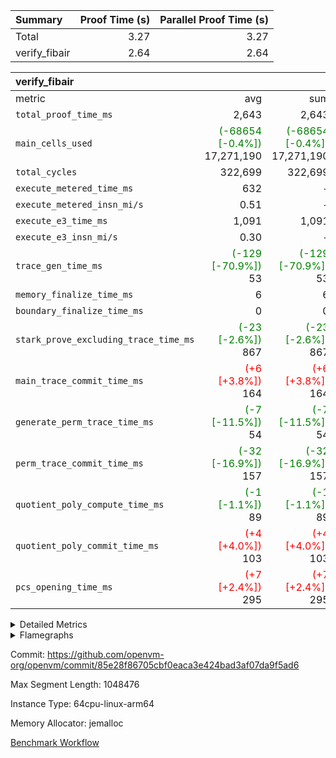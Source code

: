| Summary | Proof Time (s) | Parallel Proof Time (s) |
|:---|---:|---:|
| Total |  3.27 |  3.27 |
| verify_fibair |  2.64 |  2.64 |


| verify_fibair |||||
|:---|---:|---:|---:|---:|
|metric|avg|sum|max|min|
| `total_proof_time_ms ` |  2,643 |  2,643 |  2,643 |  2,643 |
| `main_cells_used     ` | <span style='color: green'>(-68654 [-0.4%])</span> 17,271,190 | <span style='color: green'>(-68654 [-0.4%])</span> 17,271,190 | <span style='color: green'>(-68654 [-0.4%])</span> 17,271,190 | <span style='color: green'>(-68654 [-0.4%])</span> 17,271,190 |
| `total_cycles        ` |  322,699 |  322,699 |  322,699 |  322,699 |
| `execute_metered_time_ms` |  632 | -          | -          | -          |
| `execute_metered_insn_mi/s` |  0.51 | -          |  0.51 |  0.51 |
| `execute_e3_time_ms  ` |  1,091 |  1,091 |  1,091 |  1,091 |
| `execute_e3_insn_mi/s` |  0.30 | -          |  0.30 |  0.30 |
| `trace_gen_time_ms   ` | <span style='color: green'>(-129 [-70.9%])</span> 53 | <span style='color: green'>(-129 [-70.9%])</span> 53 | <span style='color: green'>(-129 [-70.9%])</span> 53 | <span style='color: green'>(-129 [-70.9%])</span> 53 |
| `memory_finalize_time_ms` |  6 |  6 |  6 |  6 |
| `boundary_finalize_time_ms` |  0 |  0 |  0 |  0 |
| `stark_prove_excluding_trace_time_ms` | <span style='color: green'>(-23 [-2.6%])</span> 867 | <span style='color: green'>(-23 [-2.6%])</span> 867 | <span style='color: green'>(-23 [-2.6%])</span> 867 | <span style='color: green'>(-23 [-2.6%])</span> 867 |
| `main_trace_commit_time_ms` | <span style='color: red'>(+6 [+3.8%])</span> 164 | <span style='color: red'>(+6 [+3.8%])</span> 164 | <span style='color: red'>(+6 [+3.8%])</span> 164 | <span style='color: red'>(+6 [+3.8%])</span> 164 |
| `generate_perm_trace_time_ms` | <span style='color: green'>(-7 [-11.5%])</span> 54 | <span style='color: green'>(-7 [-11.5%])</span> 54 | <span style='color: green'>(-7 [-11.5%])</span> 54 | <span style='color: green'>(-7 [-11.5%])</span> 54 |
| `perm_trace_commit_time_ms` | <span style='color: green'>(-32 [-16.9%])</span> 157 | <span style='color: green'>(-32 [-16.9%])</span> 157 | <span style='color: green'>(-32 [-16.9%])</span> 157 | <span style='color: green'>(-32 [-16.9%])</span> 157 |
| `quotient_poly_compute_time_ms` | <span style='color: green'>(-1 [-1.1%])</span> 89 | <span style='color: green'>(-1 [-1.1%])</span> 89 | <span style='color: green'>(-1 [-1.1%])</span> 89 | <span style='color: green'>(-1 [-1.1%])</span> 89 |
| `quotient_poly_commit_time_ms` | <span style='color: red'>(+4 [+4.0%])</span> 103 | <span style='color: red'>(+4 [+4.0%])</span> 103 | <span style='color: red'>(+4 [+4.0%])</span> 103 | <span style='color: red'>(+4 [+4.0%])</span> 103 |
| `pcs_opening_time_ms ` | <span style='color: red'>(+7 [+2.4%])</span> 295 | <span style='color: red'>(+7 [+2.4%])</span> 295 | <span style='color: red'>(+7 [+2.4%])</span> 295 | <span style='color: red'>(+7 [+2.4%])</span> 295 |



<details>
<summary>Detailed Metrics</summary>

|  | verify_program_compile_ms | total_cells | stark_prove_excluding_trace_time_ms | quotient_poly_compute_time_ms | quotient_poly_commit_time_ms | perm_trace_commit_time_ms | pcs_opening_time_ms | main_trace_commit_time_ms | app proof_time_ms |
| --- | --- | --- | --- | --- | --- | --- | --- | --- |
|  | 7 | 65,536 | 36 | 1 | 6 | 0 | 21 | 7 | 2,653 | 

| air_name | rows | quotient_deg | main_cols | interactions | constraints | cells |
| --- | --- | --- | --- | --- | --- | --- |
| AccessAdapterAir<2> |  | 2 |  | 5 | 12 |  | 
| AccessAdapterAir<4> |  | 2 |  | 5 | 12 |  | 
| AccessAdapterAir<8> |  | 2 |  | 5 | 12 |  | 
| FibonacciAir | 32,768 | 1 | 2 |  | 5 | 65,536 | 
| FriReducedOpeningAir |  | 2 |  | 39 | 71 |  | 
| JalRangeCheckAir |  | 2 |  | 9 | 14 |  | 
| NativePoseidon2Air<BabyBearParameters>, 1> |  | 2 |  | 136 | 572 |  | 
| PhantomAir |  | 2 |  | 3 | 5 |  | 
| ProgramAir |  | 1 |  | 1 | 4 |  | 
| VariableRangeCheckerAir |  | 1 |  | 1 | 4 |  | 
| VmAirWrapper<AluNativeAdapterAir, FieldArithmeticCoreAir> |  | 2 |  | 15 | 27 |  | 
| VmAirWrapper<BranchNativeAdapterAir, BranchEqualCoreAir<1> |  | 2 |  | 11 | 25 |  | 
| VmAirWrapper<NativeAdapterAir<2, 0>, PublicValuesCoreAir> |  | 2 |  | 11 | 29 |  | 
| VmAirWrapper<NativeLoadStoreAdapterAir<1>, NativeLoadStoreCoreAir<1> |  | 2 |  | 15 | 20 |  | 
| VmAirWrapper<NativeLoadStoreAdapterAir<4>, NativeLoadStoreCoreAir<4> |  | 2 |  | 15 | 20 |  | 
| VmAirWrapper<NativeVectorizedAdapterAir<4>, FieldExtensionCoreAir> |  | 2 |  | 15 | 27 |  | 
| VmConnectorAir |  | 2 |  | 5 | 11 |  | 
| VolatileBoundaryAir |  | 2 |  | 7 | 19 |  | 

| group | trace_gen_time_ms | total_proof_time_ms | total_cycles | total_cells | stark_prove_excluding_trace_time_ms | quotient_poly_compute_time_ms | quotient_poly_commit_time_ms | perm_trace_commit_time_ms | pcs_opening_time_ms | memory_finalize_time_ms | main_trace_commit_time_ms | main_cells_used | insns | generate_perm_trace_time_ms | fri.log_blowup | execute_metered_time_ms | execute_metered_insn_mi/s | execute_e3_time_ms | execute_e3_insn_mi/s | boundary_finalize_time_ms |
| --- | --- | --- | --- | --- | --- | --- | --- | --- | --- | --- | --- | --- | --- | --- | --- | --- | --- | --- | --- | --- |
| verify_fibair | 53 | 2,643 | 322,699 | 62,474,410 | 867 | 89 | 103 | 157 | 295 | 6 | 164 | 17,271,190 | 322,700 | 54 | 1 | 632 | 0.51 | 1,091 | 0.30 | 0 | 

| group | air_name | rows | prep_cols | perm_cols | main_cols | cells |
| --- | --- | --- | --- | --- | --- | --- |
| verify_fibair | AccessAdapterAir<2> | 131,072 |  | 16 | 11 | 3,538,944 | 
| verify_fibair | AccessAdapterAir<4> | 65,536 |  | 16 | 13 | 1,900,544 | 
| verify_fibair | AccessAdapterAir<8> | 128 |  | 16 | 17 | 4,224 | 
| verify_fibair | FriReducedOpeningAir | 2,048 |  | 84 | 27 | 227,328 | 
| verify_fibair | JalRangeCheckAir | 32,768 |  | 28 | 12 | 1,310,720 | 
| verify_fibair | NativePoseidon2Air<BabyBearParameters>, 1> | 32,768 |  | 312 | 398 | 23,265,280 | 
| verify_fibair | PhantomAir | 16,384 |  | 12 | 6 | 294,912 | 
| verify_fibair | ProgramAir | 8,192 |  | 8 | 10 | 147,456 | 
| verify_fibair | VariableRangeCheckerAir | 262,144 | 2 | 8 | 1 | 2,359,296 | 
| verify_fibair | VmAirWrapper<AluNativeAdapterAir, FieldArithmeticCoreAir> | 262,144 |  | 36 | 29 | 17,039,360 | 
| verify_fibair | VmAirWrapper<BranchNativeAdapterAir, BranchEqualCoreAir<1> | 32,768 |  | 28 | 23 | 1,671,168 | 
| verify_fibair | VmAirWrapper<NativeLoadStoreAdapterAir<1>, NativeLoadStoreCoreAir<1> | 65,536 |  | 40 | 21 | 3,997,696 | 
| verify_fibair | VmAirWrapper<NativeLoadStoreAdapterAir<4>, NativeLoadStoreCoreAir<4> | 32,768 |  | 40 | 27 | 2,195,456 | 
| verify_fibair | VmAirWrapper<NativeVectorizedAdapterAir<4>, FieldExtensionCoreAir> | 32,768 |  | 36 | 38 | 2,424,832 | 
| verify_fibair | VmConnectorAir | 2 | 1 | 16 | 5 | 42 | 
| verify_fibair | VolatileBoundaryAir | 65,536 |  | 20 | 12 | 2,097,152 | 

| group | air_name | dsl_ir | opcode | cells_used |
| --- | --- | --- | --- | --- |
| verify_fibair | FriReducedOpeningAir | FriReducedOpening | FRI_REDUCED_OPENING | 37,800 | 
| verify_fibair | JalRangeCheckAir |  | JAL | 12 | 
| verify_fibair | JalRangeCheckAir | Alloc | RANGE_CHECK | 201,720 | 
| verify_fibair | JalRangeCheckAir | IfEqI | JAL | 37,752 | 
| verify_fibair | JalRangeCheckAir | IfNe | JAL | 24 | 
| verify_fibair | JalRangeCheckAir | ZipFor | JAL | 33,372 | 
| verify_fibair | NativePoseidon2Air<BabyBearParameters>, 1> | Poseidon2PermuteBabyBear | PERM_POS2 | 14,328 | 
| verify_fibair | NativePoseidon2Air<BabyBearParameters>, 1> | VerifyBatchExt | VERIFY_BATCH | 5,970,000 | 
| verify_fibair | NativePoseidon2Air<BabyBearParameters>, 1> | VerifyBatchFelt | VERIFY_BATCH | 1,432,800 | 
| verify_fibair | PhantomAir | HintBitsF | PHANTOM | 630 | 
| verify_fibair | PhantomAir | HintFelt | PHANTOM | 49,536 | 
| verify_fibair | PhantomAir | HintInputVec | PHANTOM | 36 | 
| verify_fibair | PhantomAir | HintLoad | PHANTOM | 11,400 | 
| verify_fibair | VmAirWrapper<AluNativeAdapterAir, FieldArithmeticCoreAir> |  | ADD | 29 | 
| verify_fibair | VmAirWrapper<AluNativeAdapterAir, FieldArithmeticCoreAir> | AddEFFI | ADD | 19,952 | 
| verify_fibair | VmAirWrapper<AluNativeAdapterAir, FieldArithmeticCoreAir> | AddEI | ADD | 553,436 | 
| verify_fibair | VmAirWrapper<AluNativeAdapterAir, FieldArithmeticCoreAir> | AddF | ADD | 106,575 | 
| verify_fibair | VmAirWrapper<AluNativeAdapterAir, FieldArithmeticCoreAir> | AddFI | ADD | 104,516 | 
| verify_fibair | VmAirWrapper<AluNativeAdapterAir, FieldArithmeticCoreAir> | AddV | ADD | 127,542 | 
| verify_fibair | VmAirWrapper<AluNativeAdapterAir, FieldArithmeticCoreAir> | AddVI | ADD | 396,430 | 
| verify_fibair | VmAirWrapper<AluNativeAdapterAir, FieldArithmeticCoreAir> | Alloc | ADD | 604,244 | 
| verify_fibair | VmAirWrapper<AluNativeAdapterAir, FieldArithmeticCoreAir> | Alloc | MUL | 185,368 | 
| verify_fibair | VmAirWrapper<AluNativeAdapterAir, FieldArithmeticCoreAir> | CastFV | ADD | 3,045 | 
| verify_fibair | VmAirWrapper<AluNativeAdapterAir, FieldArithmeticCoreAir> | DivEIN | ADD | 116 | 
| verify_fibair | VmAirWrapper<AluNativeAdapterAir, FieldArithmeticCoreAir> | DivF | DIV | 46,400 | 
| verify_fibair | VmAirWrapper<AluNativeAdapterAir, FieldArithmeticCoreAir> | DivFIN | DIV | 87 | 
| verify_fibair | VmAirWrapper<AluNativeAdapterAir, FieldArithmeticCoreAir> | ImmE | ADD | 46,748 | 
| verify_fibair | VmAirWrapper<AluNativeAdapterAir, FieldArithmeticCoreAir> | ImmF | ADD | 112,578 | 
| verify_fibair | VmAirWrapper<AluNativeAdapterAir, FieldArithmeticCoreAir> | ImmV | ADD | 238,351 | 
| verify_fibair | VmAirWrapper<AluNativeAdapterAir, FieldArithmeticCoreAir> | LoadE | ADD | 58,000 | 
| verify_fibair | VmAirWrapper<AluNativeAdapterAir, FieldArithmeticCoreAir> | LoadE | MUL | 58,000 | 
| verify_fibair | VmAirWrapper<AluNativeAdapterAir, FieldArithmeticCoreAir> | LoadF | ADD | 9,309 | 
| verify_fibair | VmAirWrapper<AluNativeAdapterAir, FieldArithmeticCoreAir> | LoadF | MUL | 580 | 
| verify_fibair | VmAirWrapper<AluNativeAdapterAir, FieldArithmeticCoreAir> | LoadHeapPtr | ADD | 29 | 
| verify_fibair | VmAirWrapper<AluNativeAdapterAir, FieldArithmeticCoreAir> | LoadV | ADD | 4,698 | 
| verify_fibair | VmAirWrapper<AluNativeAdapterAir, FieldArithmeticCoreAir> | LoadV | MUL | 4,466 | 
| verify_fibair | VmAirWrapper<AluNativeAdapterAir, FieldArithmeticCoreAir> | MulEF | MUL | 174,232 | 
| verify_fibair | VmAirWrapper<AluNativeAdapterAir, FieldArithmeticCoreAir> | MulEI | ADD | 8,932 | 
| verify_fibair | VmAirWrapper<AluNativeAdapterAir, FieldArithmeticCoreAir> | MulF | MUL | 280,111 | 
| verify_fibair | VmAirWrapper<AluNativeAdapterAir, FieldArithmeticCoreAir> | MulFI | MUL | 94,424 | 
| verify_fibair | VmAirWrapper<AluNativeAdapterAir, FieldArithmeticCoreAir> | MulV | MUL | 783 | 
| verify_fibair | VmAirWrapper<AluNativeAdapterAir, FieldArithmeticCoreAir> | MulVI | MUL | 24,186 | 
| verify_fibair | VmAirWrapper<AluNativeAdapterAir, FieldArithmeticCoreAir> | StoreE | ADD | 55,100 | 
| verify_fibair | VmAirWrapper<AluNativeAdapterAir, FieldArithmeticCoreAir> | StoreE | MUL | 55,100 | 
| verify_fibair | VmAirWrapper<AluNativeAdapterAir, FieldArithmeticCoreAir> | StoreF | ADD | 754 | 
| verify_fibair | VmAirWrapper<AluNativeAdapterAir, FieldArithmeticCoreAir> | StoreF | MUL | 290 | 
| verify_fibair | VmAirWrapper<AluNativeAdapterAir, FieldArithmeticCoreAir> | StoreHeapPtr | ADD | 29 | 
| verify_fibair | VmAirWrapper<AluNativeAdapterAir, FieldArithmeticCoreAir> | StoreV | ADD | 45,501 | 
| verify_fibair | VmAirWrapper<AluNativeAdapterAir, FieldArithmeticCoreAir> | StoreV | MUL | 1,392 | 
| verify_fibair | VmAirWrapper<AluNativeAdapterAir, FieldArithmeticCoreAir> | SubEF | ADD | 26,535 | 
| verify_fibair | VmAirWrapper<AluNativeAdapterAir, FieldArithmeticCoreAir> | SubEF | SUB | 8,845 | 
| verify_fibair | VmAirWrapper<AluNativeAdapterAir, FieldArithmeticCoreAir> | SubEI | ADD | 232 | 
| verify_fibair | VmAirWrapper<AluNativeAdapterAir, FieldArithmeticCoreAir> | SubFI | SUB | 94,395 | 
| verify_fibair | VmAirWrapper<AluNativeAdapterAir, FieldArithmeticCoreAir> | SubV | SUB | 105,183 | 
| verify_fibair | VmAirWrapper<AluNativeAdapterAir, FieldArithmeticCoreAir> | SubVI | SUB | 5,017 | 
| verify_fibair | VmAirWrapper<AluNativeAdapterAir, FieldArithmeticCoreAir> | SubVIN | SUB | 43,500 | 
| verify_fibair | VmAirWrapper<AluNativeAdapterAir, FieldArithmeticCoreAir> | UnsafeCastVF | ADD | 203 | 
| verify_fibair | VmAirWrapper<AluNativeAdapterAir, FieldArithmeticCoreAir> | ZipFor | ADD | 906,975 | 
| verify_fibair | VmAirWrapper<BranchNativeAdapterAir, BranchEqualCoreAir<1> | AssertEqE | NativeBranchEqualOpcode(BNE) | 9,292 | 
| verify_fibair | VmAirWrapper<BranchNativeAdapterAir, BranchEqualCoreAir<1> | AssertEqF | NativeBranchEqualOpcode(BNE) | 77,280 | 
| verify_fibair | VmAirWrapper<BranchNativeAdapterAir, BranchEqualCoreAir<1> | AssertEqV | NativeBranchEqualOpcode(BNE) | 9,637 | 
| verify_fibair | VmAirWrapper<BranchNativeAdapterAir, BranchEqualCoreAir<1> | AssertEqVI | NativeBranchEqualOpcode(BNE) | 598 | 
| verify_fibair | VmAirWrapper<BranchNativeAdapterAir, BranchEqualCoreAir<1> | IfEq | NativeBranchEqualOpcode(BNE) | 8,234 | 
| verify_fibair | VmAirWrapper<BranchNativeAdapterAir, BranchEqualCoreAir<1> | IfEqI | NativeBranchEqualOpcode(BNE) | 149,017 | 
| verify_fibair | VmAirWrapper<BranchNativeAdapterAir, BranchEqualCoreAir<1> | IfNe | NativeBranchEqualOpcode(BEQ) | 4,715 | 
| verify_fibair | VmAirWrapper<BranchNativeAdapterAir, BranchEqualCoreAir<1> | IfNeI | NativeBranchEqualOpcode(BEQ) | 69 | 
| verify_fibair | VmAirWrapper<BranchNativeAdapterAir, BranchEqualCoreAir<1> | ZipFor | NativeBranchEqualOpcode(BNE) | 450,432 | 
| verify_fibair | VmAirWrapper<NativeLoadStoreAdapterAir<1>, NativeLoadStoreCoreAir<1> | LoadF | LOADW | 122,766 | 
| verify_fibair | VmAirWrapper<NativeLoadStoreAdapterAir<1>, NativeLoadStoreCoreAir<1> | LoadV | LOADW | 513,408 | 
| verify_fibair | VmAirWrapper<NativeLoadStoreAdapterAir<1>, NativeLoadStoreCoreAir<1> | StoreF | STOREW | 40,005 | 
| verify_fibair | VmAirWrapper<NativeLoadStoreAdapterAir<1>, NativeLoadStoreCoreAir<1> | StoreHintWord | HINT_STOREW | 282,597 | 
| verify_fibair | VmAirWrapper<NativeLoadStoreAdapterAir<1>, NativeLoadStoreCoreAir<1> | StoreV | STOREW | 218,778 | 
| verify_fibair | VmAirWrapper<NativeLoadStoreAdapterAir<4>, NativeLoadStoreCoreAir<4> | LoadE | LOADW | 310,824 | 
| verify_fibair | VmAirWrapper<NativeLoadStoreAdapterAir<4>, NativeLoadStoreCoreAir<4> | StoreE | STOREW | 325,809 | 
| verify_fibair | VmAirWrapper<NativeVectorizedAdapterAir<4>, FieldExtensionCoreAir> | AddE | FE4ADD | 127,794 | 
| verify_fibair | VmAirWrapper<NativeVectorizedAdapterAir<4>, FieldExtensionCoreAir> | DivE | BBE4DIV | 68,476 | 
| verify_fibair | VmAirWrapper<NativeVectorizedAdapterAir<4>, FieldExtensionCoreAir> | DivEIN | BBE4DIV | 38 | 
| verify_fibair | VmAirWrapper<NativeVectorizedAdapterAir<4>, FieldExtensionCoreAir> | MulE | BBE4MUL | 318,326 | 
| verify_fibair | VmAirWrapper<NativeVectorizedAdapterAir<4>, FieldExtensionCoreAir> | MulEI | BBE4MUL | 2,926 | 
| verify_fibair | VmAirWrapper<NativeVectorizedAdapterAir<4>, FieldExtensionCoreAir> | SubE | FE4SUB | 171,076 | 

| group | chip_name | rows_used |
| --- | --- | --- |
| verify_fibair | AccessAdapter<2> | 65,536 | 
| verify_fibair | AccessAdapter<4> | 32,768 | 
| verify_fibair | AccessAdapter<8> | 128 | 
| verify_fibair | Boundary | 42,365 | 
| verify_fibair | FriReducedOpeningAir | 1,400 | 
| verify_fibair | JalRangeCheckAir | 22,740 | 
| verify_fibair | NativePoseidon2Air<BabyBearParameters>, 1> | 18,636 | 
| verify_fibair | PhantomAir | 10,267 | 
| verify_fibair | ProgramChip | 7,010 | 
| verify_fibair | VariableRangeCheckerAir | 262,144 | 
| verify_fibair | VmAirWrapper<AluNativeAdapterAir, FieldArithmeticCoreAir> | 159,043 | 
| verify_fibair | VmAirWrapper<BranchNativeAdapterAir, BranchEqualCoreAir<1> | 30,838 | 
| verify_fibair | VmAirWrapper<NativeLoadStoreAdapterAir<1>, NativeLoadStoreCoreAir<1> | 56,074 | 
| verify_fibair | VmAirWrapper<NativeLoadStoreAdapterAir<4>, NativeLoadStoreCoreAir<4> | 23,579 | 
| verify_fibair | VmAirWrapper<NativeVectorizedAdapterAir<4>, FieldExtensionCoreAir> | 18,122 | 
| verify_fibair | VmConnectorAir | 2 | 

| group | dsl_ir | opcode | frequency |
| --- | --- | --- | --- |
| verify_fibair |  | ADD | 2 | 
| verify_fibair |  | JAL | 1 | 
| verify_fibair | AddE | FE4ADD | 3,363 | 
| verify_fibair | AddEFFI | ADD | 688 | 
| verify_fibair | AddEI | ADD | 19,084 | 
| verify_fibair | AddF | ADD | 3,675 | 
| verify_fibair | AddFI | ADD | 3,604 | 
| verify_fibair | AddV | ADD | 4,398 | 
| verify_fibair | AddVI | ADD | 13,670 | 
| verify_fibair | Alloc | ADD | 20,836 | 
| verify_fibair | Alloc | MUL | 6,392 | 
| verify_fibair | Alloc | RANGE_CHECK | 16,810 | 
| verify_fibair | AssertEqE | NativeBranchEqualOpcode(BNE) | 404 | 
| verify_fibair | AssertEqF | NativeBranchEqualOpcode(BNE) | 3,360 | 
| verify_fibair | AssertEqV | NativeBranchEqualOpcode(BNE) | 419 | 
| verify_fibair | AssertEqVI | NativeBranchEqualOpcode(BNE) | 26 | 
| verify_fibair | CastFV | ADD | 105 | 
| verify_fibair | DivE | BBE4DIV | 1,802 | 
| verify_fibair | DivEIN | ADD | 4 | 
| verify_fibair | DivEIN | BBE4DIV | 1 | 
| verify_fibair | DivF | DIV | 1,600 | 
| verify_fibair | DivFIN | DIV | 3 | 
| verify_fibair | FriReducedOpening | FRI_REDUCED_OPENING | 300 | 
| verify_fibair | HintBitsF | PHANTOM | 105 | 
| verify_fibair | HintFelt | PHANTOM | 8,256 | 
| verify_fibair | HintInputVec | PHANTOM | 6 | 
| verify_fibair | HintLoad | PHANTOM | 1,900 | 
| verify_fibair | IfEq | NativeBranchEqualOpcode(BNE) | 358 | 
| verify_fibair | IfEqI | JAL | 3,146 | 
| verify_fibair | IfEqI | NativeBranchEqualOpcode(BNE) | 6,479 | 
| verify_fibair | IfNe | JAL | 2 | 
| verify_fibair | IfNe | NativeBranchEqualOpcode(BEQ) | 205 | 
| verify_fibair | IfNeI | NativeBranchEqualOpcode(BEQ) | 3 | 
| verify_fibair | ImmE | ADD | 1,612 | 
| verify_fibair | ImmF | ADD | 3,882 | 
| verify_fibair | ImmV | ADD | 8,219 | 
| verify_fibair | LoadE | ADD | 2,000 | 
| verify_fibair | LoadE | LOADW | 11,512 | 
| verify_fibair | LoadE | MUL | 2,000 | 
| verify_fibair | LoadF | ADD | 321 | 
| verify_fibair | LoadF | LOADW | 5,846 | 
| verify_fibair | LoadF | MUL | 20 | 
| verify_fibair | LoadHeapPtr | ADD | 1 | 
| verify_fibair | LoadV | ADD | 162 | 
| verify_fibair | LoadV | LOADW | 24,448 | 
| verify_fibair | LoadV | MUL | 154 | 
| verify_fibair | MulE | BBE4MUL | 8,377 | 
| verify_fibair | MulEF | MUL | 6,008 | 
| verify_fibair | MulEI | ADD | 308 | 
| verify_fibair | MulEI | BBE4MUL | 77 | 
| verify_fibair | MulF | MUL | 9,659 | 
| verify_fibair | MulFI | MUL | 3,256 | 
| verify_fibair | MulV | MUL | 27 | 
| verify_fibair | MulVI | MUL | 834 | 
| verify_fibair | Poseidon2PermuteBabyBear | PERM_POS2 | 36 | 
| verify_fibair | StoreE | ADD | 1,900 | 
| verify_fibair | StoreE | MUL | 1,900 | 
| verify_fibair | StoreE | STOREW | 12,067 | 
| verify_fibair | StoreF | ADD | 26 | 
| verify_fibair | StoreF | MUL | 10 | 
| verify_fibair | StoreF | STOREW | 1,905 | 
| verify_fibair | StoreHeapPtr | ADD | 1 | 
| verify_fibair | StoreHintWord | HINT_STOREW | 13,457 | 
| verify_fibair | StoreV | ADD | 1,569 | 
| verify_fibair | StoreV | MUL | 48 | 
| verify_fibair | StoreV | STOREW | 10,418 | 
| verify_fibair | SubE | FE4SUB | 4,502 | 
| verify_fibair | SubEF | ADD | 915 | 
| verify_fibair | SubEF | SUB | 305 | 
| verify_fibair | SubEI | ADD | 8 | 
| verify_fibair | SubFI | SUB | 3,255 | 
| verify_fibair | SubV | SUB | 3,627 | 
| verify_fibair | SubVI | SUB | 173 | 
| verify_fibair | SubVIN | SUB | 1,500 | 
| verify_fibair | UnsafeCastVF | ADD | 7 | 
| verify_fibair | VerifyBatchExt | VERIFY_BATCH | 1,500 | 
| verify_fibair | VerifyBatchFelt | VERIFY_BATCH | 200 | 
| verify_fibair | ZipFor | ADD | 31,275 | 
| verify_fibair | ZipFor | JAL | 2,781 | 
| verify_fibair | ZipFor | NativeBranchEqualOpcode(BNE) | 19,584 | 

| group | trace_height_constraint | weighted_sum | threshold |
| --- | --- | --- | --- |
| verify_fibair | 0 | 1,085,444 | 2,013,265,921 | 
| verify_fibair | 1 | 5,411,200 | 2,013,265,921 | 
| verify_fibair | 2 | 542,722 | 2,013,265,921 | 
| verify_fibair | 3 | 5,476,612 | 2,013,265,921 | 
| verify_fibair | 4 | 65,536 | 2,013,265,921 | 
| verify_fibair | 5 | 12,851,850 | 2,013,265,921 | 

| trace_height_constraint | threshold |
| --- | --- |
| 0 | 2,013,265,921 | 

</details>


<details>
<summary>Flamegraphs</summary>

[![](https://openvm-public-data-sandbox-us-east-1.s3.us-east-1.amazonaws.com/benchmark/github/flamegraphs/verify_fibair-85e28f86705cbf0eaca3e424bad3af07da9f5ad6/verify_fibair-verify_fibair.dsl_ir.opcode.air_name.cells_used.reverse.svg)](https://openvm-public-data-sandbox-us-east-1.s3.us-east-1.amazonaws.com/benchmark/github/flamegraphs/verify_fibair-85e28f86705cbf0eaca3e424bad3af07da9f5ad6/verify_fibair-verify_fibair.dsl_ir.opcode.air_name.cells_used.reverse.svg)
[![](https://openvm-public-data-sandbox-us-east-1.s3.us-east-1.amazonaws.com/benchmark/github/flamegraphs/verify_fibair-85e28f86705cbf0eaca3e424bad3af07da9f5ad6/verify_fibair-verify_fibair.dsl_ir.opcode.air_name.cells_used.svg)](https://openvm-public-data-sandbox-us-east-1.s3.us-east-1.amazonaws.com/benchmark/github/flamegraphs/verify_fibair-85e28f86705cbf0eaca3e424bad3af07da9f5ad6/verify_fibair-verify_fibair.dsl_ir.opcode.air_name.cells_used.svg)
[![](https://openvm-public-data-sandbox-us-east-1.s3.us-east-1.amazonaws.com/benchmark/github/flamegraphs/verify_fibair-85e28f86705cbf0eaca3e424bad3af07da9f5ad6/verify_fibair-verify_fibair.dsl_ir.opcode.frequency.reverse.svg)](https://openvm-public-data-sandbox-us-east-1.s3.us-east-1.amazonaws.com/benchmark/github/flamegraphs/verify_fibair-85e28f86705cbf0eaca3e424bad3af07da9f5ad6/verify_fibair-verify_fibair.dsl_ir.opcode.frequency.reverse.svg)
[![](https://openvm-public-data-sandbox-us-east-1.s3.us-east-1.amazonaws.com/benchmark/github/flamegraphs/verify_fibair-85e28f86705cbf0eaca3e424bad3af07da9f5ad6/verify_fibair-verify_fibair.dsl_ir.opcode.frequency.svg)](https://openvm-public-data-sandbox-us-east-1.s3.us-east-1.amazonaws.com/benchmark/github/flamegraphs/verify_fibair-85e28f86705cbf0eaca3e424bad3af07da9f5ad6/verify_fibair-verify_fibair.dsl_ir.opcode.frequency.svg)

</details>

Commit: https://github.com/openvm-org/openvm/commit/85e28f86705cbf0eaca3e424bad3af07da9f5ad6

Max Segment Length: 1048476

Instance Type: 64cpu-linux-arm64

Memory Allocator: jemalloc

[Benchmark Workflow](https://github.com/openvm-org/openvm/actions/runs/16180787988)
